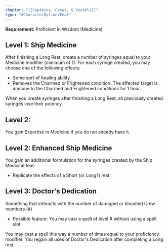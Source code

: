 ```yaml
---
chapter: "[[Captains, Crews, & Vessels]]"
type: "#CharacterOption/Feat"
---
```

**Requirement:** Proficient in Wisdom (Medicine)

## Level 1: Ship Medicine

After finishing a Long Rest, create a number of syringes equal to your Medicine modifier (minimum of 1). For each syringe created, you may choose one of the following effects:
- Some sort of healing ability.
- Removes the Charmed or Frightened condition. The effected target is immune to the Charmed and Frightened conditions for 1 hour.

When you create syringes after finishing a Long Rest, all previously created syringes lose their potency.

## Level 2: 

You gain Expertise in Medicine if you do not already have it.

## Level 2: Enhanced Ship Medicine

You gain an additional formulation for the syringes created by the Ship Medicine feat:
- Replicate the effects of a Short (or Long?) rest.

## Level 3: Doctor's Dedication

Something that interacts with the number of damaged or bloodied Crew members (#)
- Possible feature: You may cast a spell of level # without using a spell slot

You may cast a spell this way a number of times equal to your proficiency modifier. You regain all uses of Doctor's Dedication after completing a Long rest.